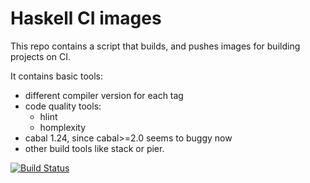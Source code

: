 # Haskell CI images

This repo contains a script that builds, and pushes images for building projects on CI.

It contains basic tools:
* different compiler version for each tag
* code quality tools:
  - hlint
  - homplexity
* cabal 1.24, since cabal>=2.0 seems to buggy now
* other build tools like stack or pier.

[![Build Status](https://travis-ci.org/mgajda/haskell-build-images.svg?branch=master)](https://travis-ci.org/mgajda/haskell-build-images)
